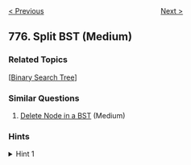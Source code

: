 <!--|This file generated by command(leetcode description); DO NOT EDIT.    |-->
<!--+----------------------------------------------------------------------+-->
<!--|@author    Openset <openset.wang@gmail.com>                           |-->
<!--|@link      https://github.com/openset                                 |-->
<!--|@home      https://github.com/openset/leetcode                        |-->
<!--+----------------------------------------------------------------------+-->

[< Previous](https://github.com/openset/leetcode/tree/master/problems/global-and-local-inversions "Global and Local Inversions")
　　　　　　　　　　　　　　　　
[Next >](https://github.com/openset/leetcode/tree/master/problems/swap-adjacent-in-lr-string "Swap Adjacent in LR String")

## 776. Split BST (Medium)



### Related Topics
  [[Binary Search Tree](https://github.com/openset/leetcode/tree/master/tag/binary-search-tree/README.md)]

### Similar Questions
  1. [Delete Node in a BST](https://github.com/openset/leetcode/tree/master/problems/delete-node-in-a-bst) (Medium)

### Hints
<details>
<summary>Hint 1</summary>
Use recursion.  If root.val <= V, you split root.right into two halves, then join it's left half back on root.right.
</details>
